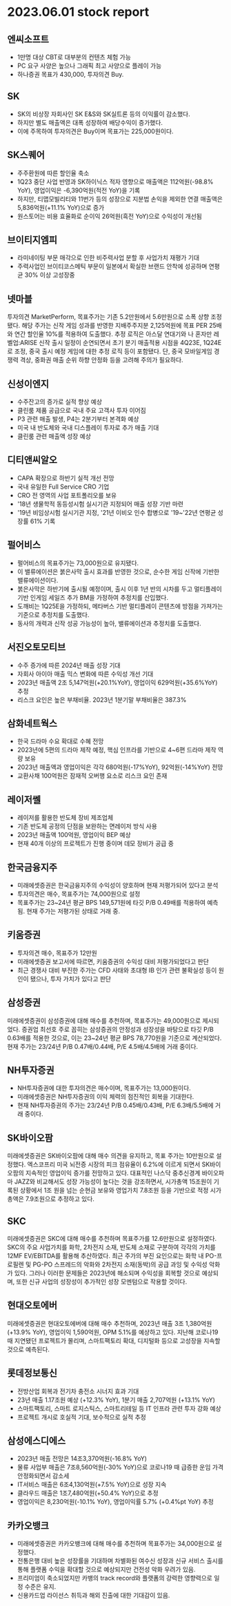 # 2023.06.01 stock report
## 엔씨소프트
- 1만명 대상 CBT로 대부분의 컨텐츠 체험 가능
- PC 요구 사양은 높으나 그래픽 최고 사양으로 플레이 가능
- 하나증권 목표가 430,000, 투자의견 Buy.
## SK
- SK의 비상장 자회사인 SK E&S와 SK실트론 등의 이익률이 감소했다.
- 하지만 별도 매출액은 대폭 성장하여 배당수익이 증가했다.
- 이에 주목하여 투자의견은 Buy이며 목표가는 225,000원이다.
## SK스퀘어
- 주주환원에 따른 할인율 축소
- 1Q23 중단 사업 반영과 SK하이닉스 적자 영향으로 매출액은 112억원(-98.8% YoY), 영업이익은 -6,390억원(적전 YoY)을 기록
- 하지만, 티맵모빌리티와 11번가 등의 성장으로 지분법 손익을 제외한 연결 매출액은 5,836억원(+11.1% YoY)으로 증가
- 원스토어는 비용 효율화로 순이익 26억원(흑전 YoY)으로 수익성이 개선됨
## 브이티지엠피
- 라미네이팅 부문 매각으로 인한 비주력사업 분할 후 사업가치 재평가 기대
- 주력사업인 브이티코스메틱 부문이 일본에서 확실한 브랜드 안착에 성공하며 연평균 30% 이상 고성장중
## 넷마블
투자의견 MarketPerform, 목표주가는 기존 5.2만원에서 5.6만원으로 소폭 상향 조정됐다. 해당 주가는 신작 게임 성과를 반영한 지배주주지분 2,125억원에 목표 PER 25배와 연간 할인율 10%를 적용하여 도출했다. 추정 로직은 아스달 연대기와 나 혼자만 레벨업:ARISE 신작 출시 일정이 순연되면서 초기 분기 매출적용 시점을 4Q23E, 1Q24E로 조정, 중국 출시 예정 게임에 대한 추정 로직 등이 포함됐다. 단, 중국 모바일게임 경쟁력 격상, 중화권 매출 순위 하향 안정화 등을 고려해 주의가 필요하다.
## 신성이엔지
- 수주잔고의 증가로 실적 향상 예상
- 클린룸 제품 공급으로 국내 주요 고객사 투자 이어짐
- P3 관련 매출 발생, P4는 2분기부터 본격화 예상
- 미국 내 반도체와 국내 디스플레이 투자로 추가 매출 기대
- 클린룸 관련 매출액 성장 예상
## 디티앤씨알오
- CAPA 확장으로 하반기 실적 개선 전망
- 국내 유일한 Full Service CRO 기업
- CRO 전 영역의 사업 포트폴리오를 보유
- '18년 생물학적 동등성시험 실시기관 지정되어 매출 성장 기반 마련
- '19년 비임상시험 실시기관 지정, '21년 이비오 인수 합병으로 '19~'22년 연평균 성장률 61% 기록
## 펄어비스
- 펄어비스의 목표주가는 73,000원으로 유지됐다.
- 이 밸류에이션은 붉은사막 출시 효과를 반영한 것으로, 순수한 게임 신작에 기반한 밸류에이션이다.
- 붉은사막은 하반기에 출시될 예정이며, 출시 이후 1년 반의 시차를 두고 멀티플레이 기반 인게임 세일즈 추가 BM을 가정하여 추정치를 산입했다.
- 도깨비는 1Q25E을 가정하되, 메타버스 기반 멀티플레이 콘텐츠에 방점을 가져가는 기준으로 추정치를 도출했다.
- 동사의 개력과 신작 성공 가능성이 높아, 밸류에이션과 추정치를 도출했다.
## 서진오토모티브
- 수주 증가에 따른 2024년 매출 성장 기대
- 자회사 아이아 매출 믹스 변화에 따른 수익성 개선 기대
- 2023년 매출액 2조 5,147억원(+20.1%YoY), 영업이익 629억원(+35.6%YoY) 추정
- 리스크 요인은 높은 부채비율. 2023년 1분기말 부채비율은 387.3%
## 삼화네트웍스
- 한국 드라마 수요 확대로 수혜 전망
- 2023년에 5편의 드라마 제작 예정, 핵심 인프라를 기반으로 4~6편 드라마 제작 역량 보유
- 2023년 매출액과 영업이익은 각각 680억원(-17%YoY), 92억원(-14%YoY) 전망
- 교환사채 100억원은 잠재적 오버행 요소로 리스크 요인 존재
## 레이저쎌
- 레이저를 활용한 반도체 장비 제조업체
- 기존 반도체 공정의 단점을 보완하는 면레이저 방식 사용
- 2023년 매출액 100억원, 영업이익 BEP 예상
- 현재 40개 이상의 프로젝트가 진행 중이며 데모 장비가 공급 중
## 한국금융지주
- 미래에셋증권은 한국금융지주의 수익성이 양호하며 현재 저평가되어 있다고 분석
- 투자의견은 매수, 목표주가는 74,000원으로 설정
- 목표주가는 23~24년 평균 BPS 149,571원에 타깃 P/B 0.49배를 적용하여 예측됨. 현재 주가는 저평가된 상태로 거래 중.
## 키움증권
- 투자의견 매수, 목표주가 12만원
- 미래에셋증권 보고서에 따르면, 키움증권의 수익성 대비 저평가되었다고 판단
- 최근 경쟁사 대비 부진한 주가는 CFD 사태와 초대형 IB 인가 관련 불확실성 등이 원인이 됐으나, 투자 가치가 있다고 판단
## 삼성증권
미래에셋증권이 삼성증권에 대해 매수를 추천하며, 목표주가는 49,000원으로 제시되었다. 증권업 최선호 주로 꼽히는 삼성증권의 안정성과 성장성을 바탕으로 타깃 P/B 0.63배를 적용한 것으로, 이는 23~24년 평균 BPS 78,770원을 기준으로 계산되었다. 현재 주가는 23/24년 P/B 0.47배/0.44배, P/E 4.5배/4.5배에 거래 중이다.
## NH투자증권
- NH투자증권에 대한 투자의견은 매수이며, 목표주가는 13,000원이다.
- 미래에셋증권은 NH투자증권의 이익 체력의 점진적인 회복을 기대한다.
- 현재 NH투자증권의 주가는 23/24년 P/B 0.45배/0.43배, P/E 6.3배/5.5배에 거래 중이다.
## SK바이오팜
미래에셋증권은 SK바이오팜에 대해 매수 의견을 유지하고, 목표 주가는 10만원으로 설정했다. 엑스코프리 미국 뇌전증 시장의 피크 점유율이 6.2%에 이르게 되면서 SK바이오팜의 지속적인 영업이익 증가를 전망하고 있다. 대표적인 나스닥 중추신경계 바이오파마 JAZZ와 비교해서도 성장 가능성이 높다는 것을 강조하면서, 시가총액 15조원이 기록된 상황에서 1조 원을 넘는 순현금 보유와 영업가치 7.8조원 등을 기반으로 적정 시가 총액은 7.9조원으로 추정하고 있다.
## SKC
미래에셋증권은 SKC에 대해 매수를 추천하며 목표주가를 12.6만원으로 설정하였다. SKC의 주요 사업가치를 화학, 2차전지 소재, 반도체 소재로 구분하여 각각의 가치를 12MF EV/EBITDA를 활용해 추산하였다. 최근 주가의 부진 요인으로는 화학 내 PO-프로필렌 및 PG-PO 스프레드의 악화와 2차전지 소재(동박)의 공급 과잉 및 수익성 악화가 있다. 그러나 이러한 문제들은 2023년에 해소되며 수익성을 회복할 것으로 예상되며, 또한 신규 사업의 성장성이 추가적인 성장 모멘텀으로 작용할 것이다.
## 현대오토에버
미래에셋증권은 현대오토에버에 대해 매수 추천하며, 2023년 매출 3조 1,380억원(+13.9% YoY), 영업이익 1,590억원, OPM 5.1%를 예상하고 있다. 지난해 코로나19 때 지연됐던 프로젝트가 몰리며, 스마트팩토리 확대, 디지털화 등으로 고성장을 지속할 것으로 예측된다.
## 롯데정보통신
- 전방산업 회복과 전기차 충전소 시너지 효과 기대
- 23년 매출 1.17조원 예상 (+12.3% YoY), 1분기 매출 2,707억원 (+13.1% YoY)
- 스마트팩토리, 스마트 로지스틱스, 스마트리테일 등 IT 인프라 관련 투자 강화 예상
- 프로젝트 개시로 호실적 기대, 보수적으로 실적 추정
## 삼성에스디에스
- 2023년 매출 전망은 14조3,370억원(-16.8% YoY)
- 물류 사업부 매출은 7조8,560억원(-30% YoY)으로 코로나19 때 급증한 운임 가격 안정화되면서 감소세
- IT서비스 매출은 6조4,130억원(+7.5% YoY)으로 성장 지속
- 클라우드 매출은 1조7,480억원(+50.4% YoY)으로 추정
- 영업이익은 8,230억원(-10.1% YoY), 영업이익률 5.7% (+0.4%pt YoY) 추정
## 카카오뱅크
- 미래에셋증권은 카카오뱅크에 대해 매수를 추천하며 목표주가는 34,000원으로 설정했다.
- 전통은행 대비 높은 성장률을 기대하며 차별화된 여수신 성장과 신규 서비스 출시를 통해 플랫폼 수익을 확대할 것으로 예상되지만 건전성 악화 우려가 있음.
- 프리미엄이 축소되었지만 카뱅의 track record와 플랫폼의 강력한 영향력으로 일정 수준은 유지.
- 신용카드업 라이선스 취득과 해외 진출에 대한 기대감이 있음.